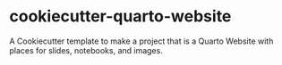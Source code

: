 # cookiecutter-quarto-website
A Cookiecutter template to make a project that is a Quarto Website with places for slides, notebooks, and images.
